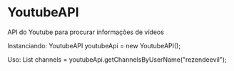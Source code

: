 # YoutubeAPI
API do Youtube para procurar informações de vídeos

Instanciando:
YoutubeAPI youtubeApi = new YoutubeAPI();

Uso: List<YouTubeChannel> channels = youtubeApi.getChannelsByUserName("rezendeevil");
